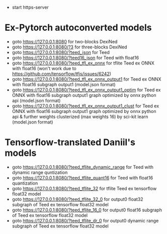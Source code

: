 - start https-server

# Ex-Pytorch autoconverted models

- goto https://127.0.0.1:8080 for two-blocks DexiNed
- goto https://127.0.0.1:8080/?3 for three-blocks DexiNed
- goto https://127.0.0.1:8080/?teed_json for Teed
- goto https://127.0.0.1:8080/?teed16_json for Teed with float16
- goto https://127.0.0.1:8080/?teed_tfl_ex_onnx for tflite Teed ex ONNX with float16 (won't work due to https://github.com/tensorflow/tfjs/issues/6242)
- goto https://127.0.0.1:8080/?teed_tfl_ex_onnx_output1 for Teed ex ONNX with float16 subgraph output1 (model.json format)
- goto https://127.0.0.1:8080/?teed_tfl_ex_onnx_output1_optim for Teed ex ONNX with float16 subgraph output1 graph optimized by onnx python api (model.json format)
- goto https://127.0.0.1:8080/?teed_tfl_ex_onnx_output1_clust for Teed ex ONNX with float16 subgraph output1 graph optimized by onnx python api & further weights clusterized (max weights 16) by sci-kit learn (model.json format)


# Tensorflow-translated Daniil's models

- goto https://127.0.0.1:8080/?teed_tflite_dynamic_range for Teed with dynamic range quntization
- goto https://127.0.0.1:8080/?teed_tflite_quant16 for Teed with float16 quantization
- goto https://127.0.0.1:8080/?teed_tflite_32 for tflite Teed ex tensorflow float32 model
- goto https://127.0.0.1:8080/?teed_tflite_32_0 for output0 float32 subgraph of Teed ex tensorflow float32 model
- goto https://127.0.0.1:8080/?teed_tflite_16_0 for output0 float16 subgraph of Teed ex tensorflow float32 model
- goto https://127.0.0.1:8080/?teed_tflite_dr_0 for output0 dynamic range subgraph of Teed ex tensorflow float32 model